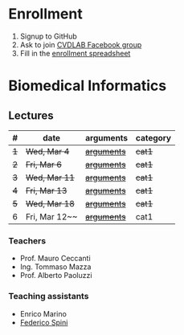 # Enrollment

1. Signup to GitHub
2. Ask to join [CVDLAB Facebook group](https://www.facebook.com/groups/cvdlab/)
3. Fill in the [enrollment spreadsheet](https://docs.google.com/spreadsheets/d/1WYKBwIbqk1SF6MdTQ7HIauO457_MMWyekyD5CT5x48c/edit#gid=0)

# Biomedical Informatics

## Lectures

| # | date | arguments | category |
|--:|------|-----------|----------|
| ~~1~~ | ~~Wed, Mar 4~~ | [~~arguments~~](raletive/path/to/lecture-01.pdf) | ~~cat1~~ |
| ~~2~~ | ~~Fri, Mar 6~~ | [~~arguments~~](raletive/path/to/lecture-02.pdf) | ~~cat1~~ |
| ~~3~~ | ~~Wed, Mar 11~~ | [~~arguments~~](raletive/path/to/lecture-03.pdf) | ~~cat1~~ |
| ~~4~~ | ~~Fri, Mar 13~~ | [~~arguments~~](raletive/path/to/lecture-04.pdf) | ~~cat1~~ |
| ~~5~~ | ~~Wed, Mar 18~~ | [~~arguments~~](raletive/path/to/lecture-05.pdf) | ~~cat1~~ |
| 6 | Fri, Mar 12~~ | [~~arguments~~](raletive/path/to/lecture-06.pdf) | cat1 |


### Teachers

- Prof. Mauro Ceccanti
- Ing. Tommaso Mazza
- Prof. Alberto Paoluzzi

### Teaching assistants

- Enrico Marino
- [Federico Spini](http://federicospini.com)
